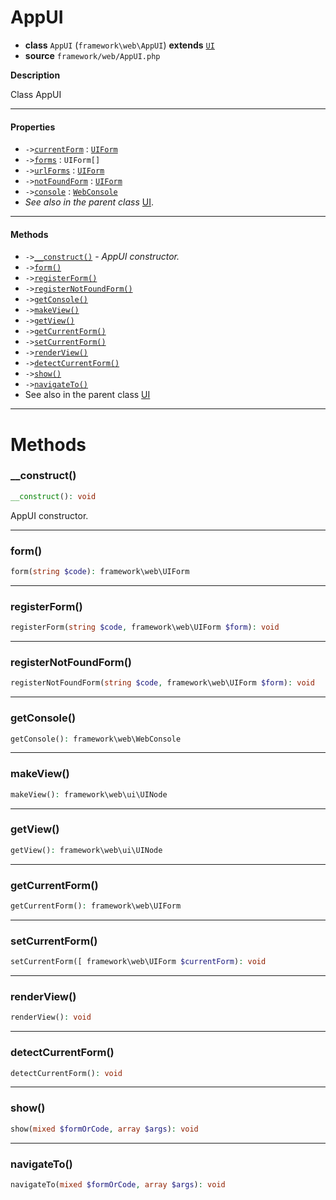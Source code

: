 # AppUI

- **class** `AppUI` (`framework\web\AppUI`) **extends** [`UI`](https://github.com/jphp-group/wizard-framework/blob/master/wizard-web-ui/api-docs/classes/framework/web/UI.md)
- **source** `framework/web/AppUI.php`

**Description**

Class AppUI

---

#### Properties

- `->`[`currentForm`](#prop-currentform) : [`UIForm`](https://github.com/jphp-group/wizard-framework/blob/master/wizard-web-ui/api-docs/classes/framework/web/UIForm.md)
- `->`[`forms`](#prop-forms) : `UIForm[]`
- `->`[`urlForms`](#prop-urlforms) : [`UIForm`](https://github.com/jphp-group/wizard-framework/blob/master/wizard-web-ui/api-docs/classes/framework/web/UIForm.md)
- `->`[`notFoundForm`](#prop-notfoundform) : [`UIForm`](https://github.com/jphp-group/wizard-framework/blob/master/wizard-web-ui/api-docs/classes/framework/web/UIForm.md)
- `->`[`console`](#prop-console) : [`WebConsole`](https://github.com/jphp-group/wizard-framework/blob/master/wizard-web-ui/api-docs/classes/framework/web/WebConsole.md)
- *See also in the parent class* [UI](https://github.com/jphp-group/wizard-framework/blob/master/wizard-web-ui/api-docs/classes/framework/web/UI.md).

---

#### Methods

- `->`[`__construct()`](#method-__construct) - _AppUI constructor._
- `->`[`form()`](#method-form)
- `->`[`registerForm()`](#method-registerform)
- `->`[`registerNotFoundForm()`](#method-registernotfoundform)
- `->`[`getConsole()`](#method-getconsole)
- `->`[`makeView()`](#method-makeview)
- `->`[`getView()`](#method-getview)
- `->`[`getCurrentForm()`](#method-getcurrentform)
- `->`[`setCurrentForm()`](#method-setcurrentform)
- `->`[`renderView()`](#method-renderview)
- `->`[`detectCurrentForm()`](#method-detectcurrentform)
- `->`[`show()`](#method-show)
- `->`[`navigateTo()`](#method-navigateto)
- See also in the parent class [UI](https://github.com/jphp-group/wizard-framework/blob/master/wizard-web-ui/api-docs/classes/framework/web/UI.md)

---
# Methods

<a name="method-__construct"></a>

### __construct()
```php
__construct(): void
```
AppUI constructor.

---

<a name="method-form"></a>

### form()
```php
form(string $code): framework\web\UIForm
```

---

<a name="method-registerform"></a>

### registerForm()
```php
registerForm(string $code, framework\web\UIForm $form): void
```

---

<a name="method-registernotfoundform"></a>

### registerNotFoundForm()
```php
registerNotFoundForm(string $code, framework\web\UIForm $form): void
```

---

<a name="method-getconsole"></a>

### getConsole()
```php
getConsole(): framework\web\WebConsole
```

---

<a name="method-makeview"></a>

### makeView()
```php
makeView(): framework\web\ui\UINode
```

---

<a name="method-getview"></a>

### getView()
```php
getView(): framework\web\ui\UINode
```

---

<a name="method-getcurrentform"></a>

### getCurrentForm()
```php
getCurrentForm(): framework\web\UIForm
```

---

<a name="method-setcurrentform"></a>

### setCurrentForm()
```php
setCurrentForm([ framework\web\UIForm $currentForm): void
```

---

<a name="method-renderview"></a>

### renderView()
```php
renderView(): void
```

---

<a name="method-detectcurrentform"></a>

### detectCurrentForm()
```php
detectCurrentForm(): void
```

---

<a name="method-show"></a>

### show()
```php
show(mixed $formOrCode, array $args): void
```

---

<a name="method-navigateto"></a>

### navigateTo()
```php
navigateTo(mixed $formOrCode, array $args): void
```